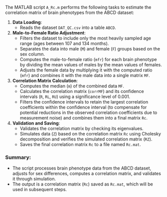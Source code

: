The MATLAB script `A_Rc.m` performs the following tasks to estimate the correlation matrix of brain phenotypes from the ABCD dataset:

1. **Data Loading**:
   - Reads the dataset `DAT_QC.csv` into a table `ABCD`.
2. **Male-to-Female Ratio Adjustment**:
   - Filters the dataset to include only the most heavily sampled age range (ages between 107 and 134 months).
   - Separates the data into male (`M`) and female (`F`) groups based on the sex column.
   - Computes the male-to-female ratio (`mfr`) for each brain phenotype by dividing the mean values of males by the mean values of females.
   - Adjusts the female data by multiplying it with the computed ratio (`mfr`) and combines it with the male data into a single matrix `MF`.
3. **Correlation Matrix Calculation**:
   - Computes the median (`m`) of the combined data `MF`.
   - Calculates the correlation matrix (`corrMF`) and its confidence intervals (`R`, `RL`, `RU`) using a significance level of 0.001.
   - Filters the confidence intervals to retain the largest correlation coefficients within the confidence interval (to compensate for potential reductions in the observed correlation coefficients due to measurement noise) and combines them into a final matrix `Rc`.
4. **Validation and Saving**:
   - Validates the correlation matrix by checking its eigenvalues.
   - Simulates data (`Z`) based on the correlation matrix `Rc` using Cholesky decomposition and verifies the simulated correlation matrix (`RZ`).
   - Saves the final correlation matrix `Rc` to a file named `Rc.mat`.

### Summary:

- The script processes brain phenotype data from the ABCD dataset, adjusts for sex differences, computes a correlation matrix, and validates it through simulation.
- The output is a correlation matrix (`Rc`) saved as `Rc.mat`, which will be used in subsequent steps.
